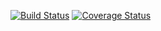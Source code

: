 [![Build Status](https://travis-ci.com/Dmitry-creator/LAL1.svg?branch=main)](https://travis-ci.com/Dmitry-creator/LAL1)
[![Coverage Status](https://coveralls.io/repos/github/Dmitry-creator/LAL1/badge.svg?branch=main)](https://coveralls.io/github/Dmitry-creator/LAL1?branch=main)
